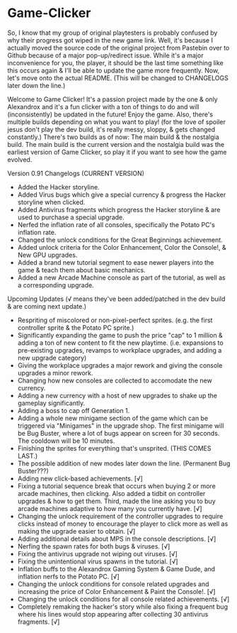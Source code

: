 # Game-Clicker
So, I know that my group of original playtesters is probably confused by why their progress got wiped in the new game link.
Well, it's because I actually moved the source code of the original project from Pastebin over to Github because of a major pop-up/redirect issue.
While it's a major inconvenience for you, the player, it should be the last time something like this occurs again & I'll be able to update the game more frequently.
Now, let's move onto the actual README. (This will be changed to CHANGELOGS later down the line.)

Welcome to Game Clicker! It's a passion project made by the one & only Alexandrox and it's a fun clicker with a ton of things to do and will (inconsistently) be updated in the future! Enjoy the game.
Also, there's multiple builds depending on what you want to play! (for the love of spoiler jesus don't play the dev build, it's really messy, sloppy, & gets changed constantly.) There's two builds as of now: The main build & the nostalgia build. The main build is the current version and the nostalgia build was the earliest version of Game Clicker, so play it if you want to see how the game evolved.

Version 0.91 Changelogs (CURRENT VERSION)
- Added the Hacker storyline.
- Added Virus bugs which give a special currency & progress the Hacker storyline when clicked.
- Added Antivirus fragments which progress the Hacker storyline & are used to purchase a special upgrade.
- Nerfed the inflation rate of all consoles, specifically the Potato PC's inflation rate.
- Changed the unlock conditions for the Great Beginnings achievement.
- Added unlock criteria for the Color Enhancement, Color the Console!, & New GPU upgrades.
- Added a brand new tutorial segment to ease newer players into the game & teach them about basic mechanics.
- Added a new Arcade Machine console as part of the tutorial, as well as a corresponding upgrade.


Upcoming Updates (√ means they've been added/patched in the dev build & are coming next update.)
- Respriting of miscolored or non-pixel-perfect sprites. (e.g. the first controller sprite & the Potato PC sprite.)
- Significantly expanding the game to push the price "cap" to 1 million & adding a ton of new content to fit the new playtime. (i.e. expansions to pre-existing upgrades, revamps to workplace upgrades, and adding a new upgrade category)
- Giving the workplace upgrades a major rework and giving the console upgrades a minor rework.
- Changing how new consoles are collected to accomodate the new currency.
- Adding a new currency with a host of new upgrades to shake up the gameplay significantly.
- Adding a boss to cap off Generation 1.
- Adding a whole new minigame section of the game which can be triggered via "Minigames" in the upgrade shop. The first minigame will be Bug Buster, where a lot of bugs appear on screen for 30 seconds. The cooldown will be 10 minutes.
- Finishing the sprites for everything that's unsprited. (THIS COMES LAST.)
- The possible addition of new modes later down the line. (Permanent Bug Buster???)
- Adding new click-based achievements. [√]
- Fixing a tutorial sequence break that occurs when buying 2 or more arcade machines, then clicking. Also added a tidbit on controller upgrades & how to get them. Third, made the line asking you to buy arcade machines adaptive to how many you currently have. [√]
- Changing the unlock requirement of the controller upgrades to require clicks instead of money to encourage the player to click more as well as making the upgrade easier to obtain. [√]
- Adding additional details about MPS in the console descriptions. [√]
- Nerfing the spawn rates for both bugs & viruses. [√]
- Fixing the antivirus upgrade not wiping out viruses. [√]
- Fixing the unintentional virus spawns in the tutorial. [√]
- Inflation buffs to the Alexandrox Gaming System & Game Dude, and inflation nerfs to the Potato PC. [√]
- Changing the unlock conditions for console related upgrades and increasing the price of Color Enhancement & Paint the Console!. [√]
- Changing the unlock conditions for all console related achievements. [√]
- Completely remaking the hacker's story while also fixing a frequent bug where his lines would stop appearing after collecting 30 antivirus fragments. [√]
